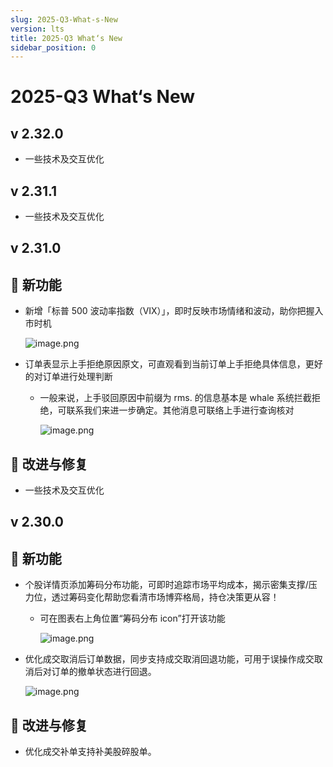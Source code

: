 ```yaml
---
slug: 2025-Q3-What-s-New
version: lts
title: 2025-Q3 What‘s New
sidebar_position: 0
---
```



# 2025-Q3 What‘s New


## v 2.32.0

- 一些技术及交互优化

## v 2.31.1

- 一些技术及交互优化

## v 2.31.0


## 🎉 新功能

- 新增「标普 500 波动率指数（VIX）」，即时反映市场情绪和波动，助你把握入市时机

    ![image.png](/assets/8373d3f4bccd54103f78525ab22ba328.png)

- 订单表显示上手拒绝原因原文，可直观看到当前订单上手拒绝具体信息，更好的对订单进行处理判断
    - 一般来说，上手驳回原因中前缀为 rms. 的信息基本是 whale 系统拦截拒绝，可联系我们来进一步确定。其他消息可联络上手进行查询核对

        ![image.png](/assets/5e81809dad8185df212096c5dc9c23be.png)


## 📌 改进与修复

- 一些技术及交互优化

## v 2.30.0


## 🎉 新功能

- 个股详情页添加筹码分布功能，可即时追踪市场平均成本，揭示密集支撑/压力位，透过筹码变化帮助您看清市场博弈格局，持仓决策更从容！
    - 可在图表右上角位置“筹码分布 icon”打开该功能

        ![image.png](/assets/0d6ae00302fb75ce2a2101b587e789d1.png)

- 优化成交取消后订单数据，同步支持成交取消回退功能，可用于误操作成交取消后对订单的撤单状态进行回退。

    ![image.png](/assets/c06cef9e172ee3ac8fc9a3640423b2a7.png)


## 📌 改进与修复

- 优化成交补单支持补美股碎股单。
